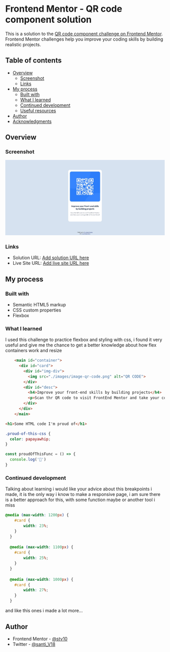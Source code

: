 # Frontend Mentor - QR code component solution

This is a solution to the [QR code component challenge on Frontend Mentor](https://www.frontendmentor.io/challenges/qr-code-component-iux_sIO_H). Frontend Mentor challenges help you improve your coding skills by building realistic projects. 

## Table of contents

- [Overview](#overview)
  - [Screenshot](#screenshot)
  - [Links](#links)
- [My process](#my-process)
  - [Built with](#built-with)
  - [What I learned](#what-i-learned)
  - [Continued development](#continued-development)
  - [Useful resources](#useful-resources)
- [Author](#author)
- [Acknowledgments](#acknowledgments)

## Overview

### Screenshot

![](./images/screenshot.jpg)

### Links

- Solution URL: [Add solution URL here](https://github.com/stv10/codigo-qr.git)
- Live Site URL: [Add live site URL here](https://stv10-codigo-qr.vercel.app/)

## My process

### Built with

- Semantic HTML5 markup
- CSS custom properties
- Flexbox

### What I learned

I used this challenge to practice flexbox and styling with css, i found it very useful and give me the chance to get a better knowledge about how flex containers work and resize

```html
    <main id="container">
      <div id="card">
        <div id="img-div">
          <img src="./images/image-qr-code.png" alt="QR CODE">
        </div>
        <div id="desc">
          <h4>Improve your front-end skills by building projects</h4> 
          <p>Scan thr QR code to visit FrontEnd Mentor and take your coding skills to the next level!</p>
        </div>
      </div>
    </main>
```

```html
<h1>Some HTML code I'm proud of</h1>
```
```css
.proud-of-this-css {
  color: papayawhip;
}
```
```js
const proudOfThisFunc = () => {
  console.log('🎉')
}
```

### Continued development

Talking about learning i would like your advice about this breakpoints i made, it is the only way i know to make a responsive page, i am sure there is a better approach for this, with some function maybe or another tool i miss
```css
@media (max-width: 1200px) {
    #card {
        width: 23%;
    }
  }

  @media (max-width: 1100px) {
    #card {
        width: 25%;
    }
  }

  @media (max-width: 1000px) {
    #card {
        width: 27%;
    }
  }
  ```

  and like this ones i made a lot more...

## Author

- Frontend Mentor - [@stv10](https://www.frontendmentor.io/profile/stv10)
- Twitter - [@santi_V18](https://www.twitter.com/santi_v18)